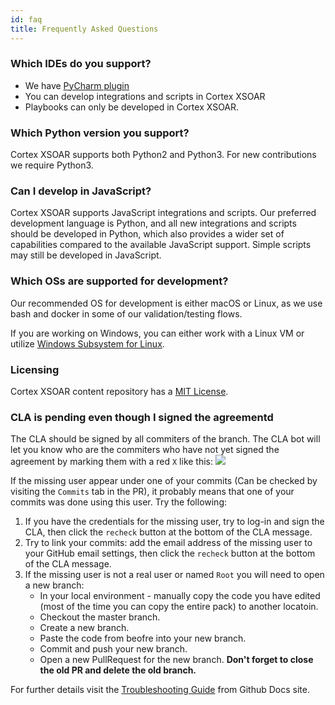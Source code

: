 ```yaml
---
id: faq
title: Frequently Asked Questions
---
```


### Which IDEs do you support?
- We have [PyCharm plugin](https://plugins.jetbrains.com/plugin/12093-demisto-add-on-for-pycharm)
- You can develop integrations and scripts in Cortex XSOAR
- Playbooks can only be developed in Cortex XSOAR.

### Which Python version you support?
Cortex XSOAR supports both Python2 and Python3. For new contributions we require Python3.

### Can I develop in JavaScript?
Cortex XSOAR supports JavaScript integrations and scripts. Our preferred development language is Python, and all new integrations and scripts should be developed in Python, which also provides a wider set of capabilities compared to the available JavaScript support. Simple scripts may still be developed in JavaScript.

### Which OSs are supported for development?
Our recommended OS for development is either macOS or Linux, as we use bash and docker in some of our validation/testing flows.

If you are working on Windows, you can either work with a Linux VM or utilize [Windows Subsystem for Linux](https://docs.microsoft.com/en-us/windows/wsl/install-win10).

### Licensing
Cortex XSOAR content repository has a [MIT License](https://github.com/demisto/content/blob/master/LICENSE).

### CLA is pending even though I signed the agreementd
The CLA should be signed by all commiters of the branch. The CLA bot will let you know who are the commiters who have not yet signed the agreement by marking them with a red `X` like this:
![](../docs/doc_imgs/contributing/failed_CLA.png)

If the missing user appear under one of your commits (Can be checked by visiting the `Commits` tab in the PR), it probably means that one of your commits was done using this user. Try the following:
1. If you have the credentials for the missing user, try to log-in and sign the CLA, then click the `recheck` button at the bottom of the CLA message. 
2. Try to link your commits: add the email address of the missing user to your GitHub email settings, then click the `recheck` button at the bottom of the CLA message. 
3. If the missing user is not a real user or named `Root` you will need to open a new branch: 
    - In your local environment - manually copy the code you have edited (most of the time you can copy the entire pack) to another locatoin.
    - Checkout the master branch.
    - Create a new branch.
    - Paste the code from beofre into your new branch.
    - Commit and push your new branch.
    - Open a new PullRequest for the new branch. **Don't forget to close the old PR and delete the old branch.**

For further details visit the [Troubleshooting Guide](https://docs.github.com/en/github/committing-changes-to-your-project/why-are-my-commits-linked-to-the-wrong-user) from Github Docs site.


